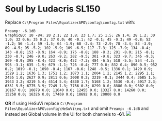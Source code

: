 # Soul by Ludacris SL150
Replace `C:\Program Files\EqualizerAPO\config\config.txt` with:
```
Preamp: -6.1dB
GraphicEQ: 10 -84; 20 2.1; 22 1.8; 23 1.7; 25 1.5; 26 1.4; 28 1.2; 30 1.0; 32 0.6; 35 0.2; 37 0.0; 40 -0.1; 42 -0.1; 45 -0.3; 49 -0.8; 52 -1.2; 56 -1.4; 59 -1.5; 64 -1.9; 68 -2.4; 73 -2.9; 78 -3.4; 83 -3.9; 89 -4.5; 95 -5.2; 102 -5.9; 109 -6.5; 117 -7.3; 125 -7.9; 134 -8.4; 143 -8.8; 153 -8.9; 164 -8.9; 175 -8.8; 188 -8.3; 201 -8.0; 215 -8.1; 230 -8.7; 246 -9.0; 263 -9.2; 282 -9.5; 301 -9.8; 323 -9.7; 345 -9.3; 369 -8.9; 395 -8.4; 423 -8.0; 452 -7.3; 484 -6.5; 518 -5.5; 554 -4.3; 593 -3.1; 635 -1.9; 679 -1.1; 726 -0.4; 777 0.0; 832 0.4; 890 0.5; 952 0.2; 1019 -0.1; 1090 -0.4; 1167 -0.6; 1248 -0.5; 1336 0.1; 1429 0.9; 1529 1.2; 1636 1.3; 1751 1.2; 1873 1.1; 2004 1.2; 2145 1.2; 2295 1.1; 2455 1.0; 2627 0.9; 2811 0.6; 3008 0.2; 3219 -0.1; 3444 0.4; 3685 1.5; 3943 3.2; 4219 5.4; 4514 5.4; 4830 1.7; 5168 1.2; 5530 -0.4; 5917 2.3; 6331 5.5; 6775 3.9; 7249 1.3; 7756 0.3; 8299 0.0; 8880 0.0; 9502 0.0; 10167 0.0; 10879 0.0; 11640 0.0; 12455 0.0; 13327 0.0; 14260 0.0; 15258 0.0; 16326 0.0; 17469 0.0; 18692 0.0; 20000 0.0
```
**OR** if using HeSuVi replace `C:\Program Files\EqualizerAPO\config\HeSuVi\eq.txt` and omit `Preamp: -6.1dB` and instead set Global volume in the UI for both channels to **-61**.
![](https://raw.githubusercontent.com/jaakkopasanen/AutoEq/master/results/Headphone.com/innerfidelity/onear/Soul%20by%20Ludacris%20SL150/Soul%20by%20Ludacris%20SL150.png)